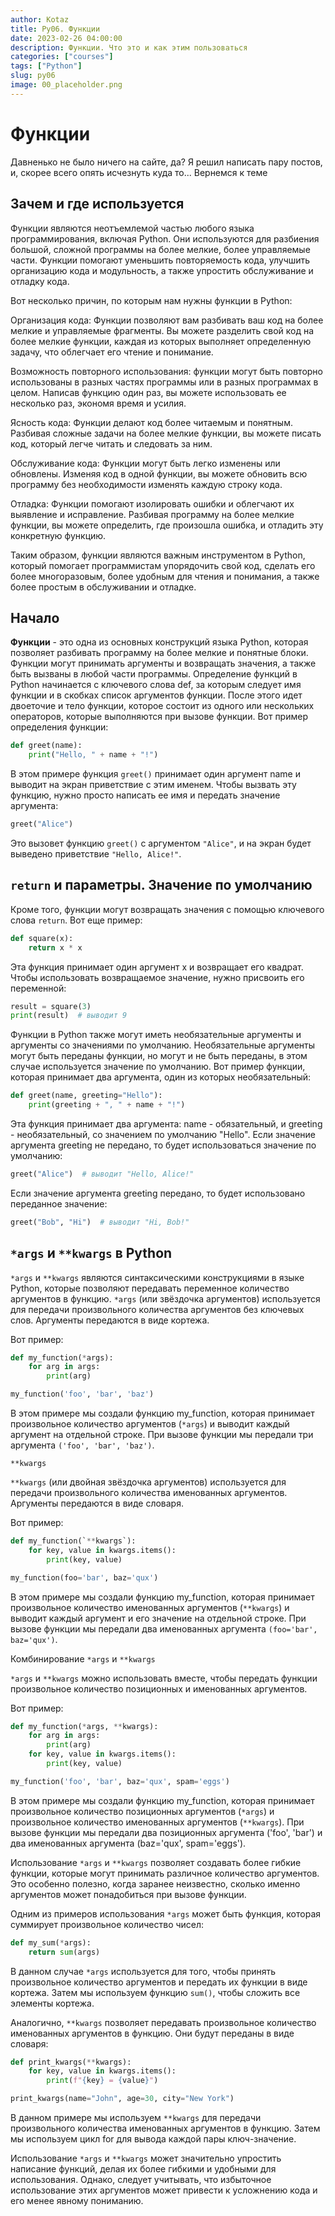 ```yaml
---
author: Kotaz
title: Py06. Функции
date: 2023-02-26 04:00:00
description: Функции. Что это и как этим пользоваться
categories: ["courses"]
tags: ["Python"]
slug: py06
image: 00_placeholder.png
---
```




# Функции

Давненько не было ничего на сайте, да? Я решил написать пару постов, и, скорее всего опять исчезнуть куда то... Вернемся к теме

## Зачем и где используется

Функции являются неотъемлемой частью любого языка программирования, включая Python. Они используются для разбиения большой, сложной программы на более мелкие, более управляемые части. Функции помогают уменьшить повторяемость кода, улучшить организацию кода и модульность, а также упростить обслуживание и отладку кода.

Вот несколько причин, по которым нам нужны функции в Python:

Организация кода: Функции позволяют вам разбивать ваш код на более мелкие и управляемые фрагменты. Вы можете разделить свой код на более мелкие функции, каждая из которых выполняет определенную задачу, что облегчает его чтение и понимание.

Возможность повторного использования: функции могут быть повторно использованы в разных частях программы или в разных программах в целом. Написав функцию один раз, вы можете использовать ее несколько раз, экономя время и усилия.

Ясность кода: Функции делают код более читаемым и понятным. Разбивая сложные задачи на более мелкие функции, вы можете писать код, который легче читать и следовать за ним.

Обслуживание кода: Функции могут быть легко изменены или обновлены. Изменяя код в одной функции, вы можете обновить всю программу без необходимости изменять каждую строку кода.

Отладка: Функции помогают изолировать ошибки и облегчают их выявление и исправление. Разбивая программу на более мелкие функции, вы можете определить, где произошла ошибка, и отладить эту конкретную функцию.

Таким образом, функции являются важным инструментом в Python, который помогает программистам упорядочить свой код, сделать его более многоразовым, более удобным для чтения и понимания, а также более простым в обслуживании и отладке.


## Начало 
**Функции** - это одна из основных конструкций языка Python, которая позволяет разбивать программу на более мелкие и понятные блоки. Функции могут принимать аргументы и возвращать значения, а также быть вызваны в любой части программы.
Определение функций в Python начинается с ключевого слова def, за которым следует имя функции и в скобках список аргументов функции. После этого идет двоеточие и тело функции, которое состоит из одного или нескольких операторов, которые выполняются при вызове функции. Вот пример определения функции:

```py
def greet(name):
    print("Hello, " + name + "!")
```

В этом примере функция `greet()` принимает один аргумент name и выводит на экран приветствие с этим именем. Чтобы вызвать эту функцию, нужно просто написать ее имя и передать значение аргумента:

```py
greet("Alice")
```
Это вызовет функцию `greet()` с аргументом `"Alice"`, и на экран будет выведено приветствие `"Hello, Alice!"`.

## `return` и параметры. Значение по умолчанию

Кроме того, функции могут возвращать значения с помощью ключевого слова `return`. Вот еще пример:

```py
def square(x):
    return x * x
```
Эта функция принимает один аргумент x и возвращает его квадрат. Чтобы использовать возвращаемое значение, нужно присвоить его переменной:


```py
result = square(3)
print(result)  # выводит 9
```
Функции в Python также могут иметь необязательные аргументы и аргументы со значениями по умолчанию. Необязательные аргументы могут быть переданы функции, но могут и не быть переданы, в 
этом случае используется значение по умолчанию. Вот пример функции, которая принимает два аргумента, один из которых необязательный:


```py
def greet(name, greeting="Hello"):
    print(greeting + ", " + name + "!")
```
Эта функция принимает два аргумента: name - обязательный, и greeting - необязательный, со значением по умолчанию "Hello". Если значение аргумента greeting не передано, то будет 
использоваться значение по умолчанию:

```py
greet("Alice")  # выводит "Hello, Alice!"
```
Если значение аргумента greeting передано, то будет использовано переданное значение:


```py
greet("Bob", "Hi")  # выводит "Hi, Bob!"
```

## `*args` и `**kwargs` в Python

`*args` и `**kwargs` являются синтаксическими конструкциями в языке Python, которые позволяют передавать переменное количество аргументов в функцию.
`*args` (или звёздочка аргументов) используется для передачи произвольного количества аргументов без ключевых слов. Аргументы передаются в виде кортежа.

Вот пример:

```py
def my_function(*args):
    for arg in args:
        print(arg)

my_function('foo', 'bar', 'baz')
```

В этом примере мы создали функцию my_function, которая принимает произвольное количество аргументов (`*args`) и выводит каждый аргумент на отдельной строке. При вызове функции мы передали три аргумента `('foo', 'bar', 'baz')`.

`**kwargs`

`**kwargs` (или двойная звёздочка аргументов) используется для передачи произвольного количества именованных аргументов. Аргументы передаются в виде словаря.

Вот пример:

```py
def my_function(`**kwargs`):
    for key, value in kwargs.items():
        print(key, value)

my_function(foo='bar', baz='qux')
```
В этом примере мы создали функцию my_function, которая принимает произвольное количество именованных аргументов (`**kwargs`) и выводит каждый аргумент и его значение на отдельной строке. При вызове функции мы передали два именованных аргумента `(foo='bar', baz='qux')`.

Комбинирование `*args` и `**kwargs`

`*args` и `**kwargs` можно использовать вместе, чтобы передать функции произвольное количество позиционных и именованных аргументов.

Вот пример:

```py
def my_function(*args, **kwargs):
    for arg in args:
        print(arg)
    for key, value in kwargs.items():
        print(key, value)

my_function('foo', 'bar', baz='qux', spam='eggs')
```

В этом примере мы создали функцию my_function, которая принимает произвольное количество позиционных аргументов (`*args`) и произвольное количество именованных аргументов (`**kwargs`). При вызове функции мы передали два позиционных аргумента ('foo', 'bar') и два именованных аргумента (baz='qux', spam='eggs').

Использование `*args` и `**kwargs` позволяет создавать более гибкие функции, которые могут принимать различное количество аргументов. Это особенно полезно, когда заранее неизвестно, сколько именно аргументов может понадобиться при вызове функции.

Одним из примеров использования `*args` может быть функция, которая суммирует произвольное количество чисел:

```py
def my_sum(*args):
    return sum(args)
```

В данном случае `*args` используется для того, чтобы принять произвольное количество аргументов и передать их функции в виде кортежа. Затем мы используем функцию `sum()`, чтобы сложить все элементы кортежа.

Аналогично, `**kwargs` позволяет передавать произвольное количество именованных аргументов в функцию. Они будут переданы в виде словаря:

```py
def print_kwargs(**kwargs):
    for key, value in kwargs.items():
        print(f"{key} = {value}")

print_kwargs(name="John", age=30, city="New York")
```

В данном примере мы используем `**kwargs` для передачи произвольного количества именованных аргументов в функцию. Затем мы используем цикл for для вывода каждой пары ключ-значение.

Использование `*args` и `**kwargs` может значительно упростить написание функций, делая их более гибкими и удобными для использования. Однако, следует учитывать, что избыточное использование этих аргументов может привести к усложнению кода и его менее явному пониманию.

